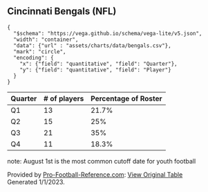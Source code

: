 ## Cincinnati Bengals (NFL)

```vegalite
{
  "$schema": "https://vega.github.io/schema/vega-lite/v5.json",
  "width": "container",
  "data": {"url" : "assets/charts/data/bengals.csv"},
  "mark": "circle",
  "encoding": {
    "x": {"field": "quantitative", "field": "Quarter"},
    "y": {"field": "quantitative", "field": "Player"}
  }
}
```

|Quarter | # of players | Percentage of Roster|
|-----|---- | -------|
|Q1   | 13   | 21.7%     |
|Q2   | 15   | 25%     |
|Q3   | 21   | 35%     |
|Q4   | 11   | 18.3%     |

note: August 1st is the most common cutoff date for youth football

Provided by <a href="https://www.sports-reference.com/sharing.html?utm_source=direct&utm_medium=Share&utm_campaign=ShareTool">Pro-Football-Reference.com</a>: <a href="https://www.pro-football-reference.com/teams/cin/2022_roster.htm?sr&utm_source=direct&utm_medium=Share&utm_campaign=ShareTool#roster">View Original Table</a><br>Generated 1/1/2023.
